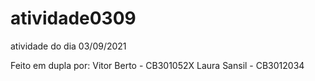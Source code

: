 # atividade0309
atividade do dia 03/09/2021 

Feito em dupla por:
Vitor Berto - CB301052X
Laura Sansil - CB3012034
